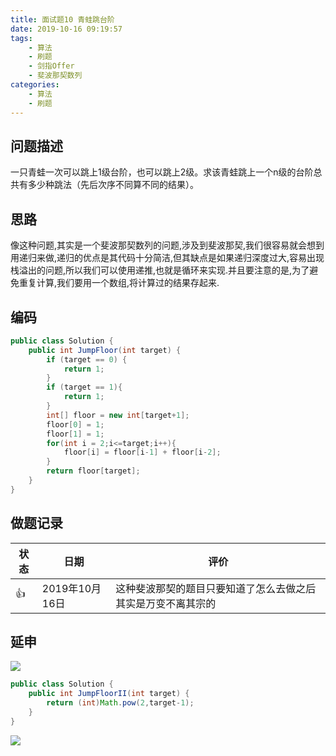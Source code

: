 ```yaml
---
title: 面试题10 青蛙跳台阶
date: 2019-10-16 09:19:57
tags:
	- 算法
	- 刷题
	- 剑指Offer
	- 斐波那契数列
categories:
	- 算法
	- 刷题
---
```


## 问题描述

 一只青蛙一次可以跳上1级台阶，也可以跳上2级。求该青蛙跳上一个n级的台阶总共有多少种跳法（先后次序不同算不同的结果）。 

<!--more-->

## 思路

像这种问题,其实是一个斐波那契数列的问题,涉及到斐波那契,我们很容易就会想到用递归来做,递归的优点是其代码十分简洁,但其缺点是如果递归深度过大,容易出现栈溢出的问题,所以我们可以使用递推,也就是循环来实现.并且要注意的是,为了避免重复计算,我们要用一个数组,将计算过的结果存起来.

## 编码

```java
public class Solution {
    public int JumpFloor(int target) {
        if (target == 0) {
            return 1;
        }
        if (target == 1){
            return 1;
        }
        int[] floor = new int[target+1];
        floor[0] = 1;
        floor[1] = 1;
        for(int i = 2;i<=target;i++){
            floor[i] = floor[i-1] + floor[i-2];
        }
        return floor[target];
    }
}
```

## 做题记录

| 状态 | 日期           | 评价                                                         |
| ---- | -------------- | ------------------------------------------------------------ |
| 👍    | 2019年10月16日 | 这种斐波那契的题目只要知道了怎么去做之后其实是万变不离其宗的 |

## 延申

![](http://imageblog.boyn.top/201910160936_942.png)

```java
public class Solution {
    public int JumpFloorII(int target) {
        return (int)Math.pow(2,target-1);
    }
}
```

![](http://imageblog.boyn.top/201910160936_878.png)